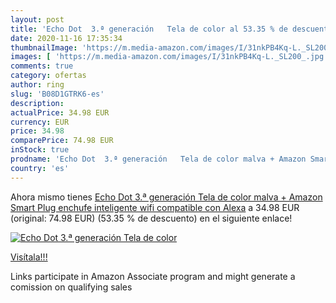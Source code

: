 ```yaml
---
layout: post
title: 'Echo Dot  3.ª generación   Tela de color al 53.35 % de descuento'
date: 2020-11-16 17:35:34
thumbnailImage: 'https://m.media-amazon.com/images/I/31nkPB4Kq-L._SL200_.jpg'
images: [ 'https://m.media-amazon.com/images/I/31nkPB4Kq-L._SL200_.jpg' ]
comments: true
category: ofertas
author: ring
slug: 'B08D1GTRK6-es'
description:
actualPrice: 34.98 EUR
currency: EUR
price: 34.98
comparePrice: 74.98 EUR
inStock: true
prodname: 'Echo Dot  3.ª generación   Tela de color malva + Amazon Smart Plug  enchufe inteligente wifi   compatible con Alexa'
country: 'es'
---
```


Ahora mismo tienes [Echo Dot  3.ª generación   Tela de color malva + Amazon Smart Plug  enchufe inteligente wifi   compatible con Alexa](https://www.amazon.es/dp/B08D1GTRK6/?tag=tolees-21) a 34.98 EUR (original: 74.98 EUR) (53.35 %  de descuento) en el siguiente enlace!

[![Echo Dot  3.ª generación   Tela de color](https://m.media-amazon.com/images/I/31nkPB4Kq-L._SL200_.jpg)](https://www.amazon.es/dp/B08D1GTRK6/?tag=tolees-21)

[Visítala!!!](https://www.amazon.es/dp/B08D1GTRK6/?tag=tolees-21)

Links participate in Amazon Associate program and might generate a comission on qualifying sales
